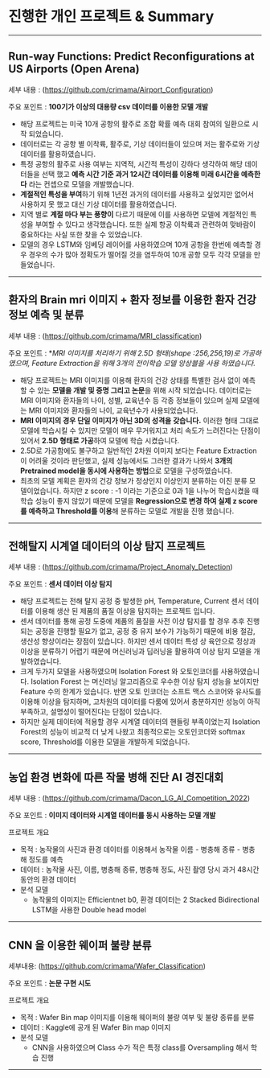 # 진행한 개인 프로젝트 & Summary 
---
## Run-way Functions: Predict Reconfigurations at US Airports (Open Arena)
세부 내용 : (https://github.com/crimama/Airport_Configuration)

주요 포인트 : **100기가 이상의 대용량 csv 데이터를 이용한 모델 개발** 
- 해당 프로젝트는 미국 10개 공항의 활주로 조합 확률 예측 대회 참여의 일환으로 시작 되었습니다. 
- 데이터로는 각 공항 별 이착륙, 활주로, 기상 데이터들이 있으며 저는 활주로와 기상 데이터를 활용하였습니다. 
- 특정 공항의 활주로 사용 여부는 지역적, 시간적 특성이 강하다 생각하여 해당 데이터들을 선택 했고 **예측 시간 기준 과거 12시간 데이터를 이용해 미래 6시간을 예측한다** 라는 컨셉으로 모델을 개발했습니다. 
- **계절적인 특성을 부여**하기 위해 1년전 과거의 데이터를 사용하고 싶었지만 없어서 사용하지 못 했고 대신 기상 데이터를 활용하였습니다. 
- 지역 별로 **계절 마다 부는 풍향이** 다르기 때문에 이를 사용하면 모델에 계절적인 특성을 부여할 수 있다고 생각했습니다. 또한 실제 항공 이착륙과 관련하여 맞바람이 중요하다는 사실 또한 찾을 수 있었습니다. 
- 모델의 경우 LSTM와 임베딩 레이어를 사용하였으며 10개 공항을 한번에 예측할 경우 경우의 수가 많아 정확도가 떨어질 것을 염두하여 10개 공항 모두 각각 모델을 만들었습니다. 


---
## 환자의 Brain mri 이미지 + 환자 정보를 이용한 환자 건강 정보 예측 및 분류 
세부 내용 : (https://github.com/crimama/MRI_classification)

주요 포인트 : **MRI 이미지를 처리하기 위해 2.5D 형태(shape :256,256,19)로 가공하였으며, Feature Extraction을 위해 3개의 전이학습 모델 앙상블을 사용 하였습니다.* 

- 해당 프로젝트는 MRI 이미지를 이용해 환자의 건강 상태를 특별한 검사 없이 예측할 수 있는 **모델을 개발 및 증명 그리고 논문**을 위해 시작 되었습니다. 데이터로는 MRI 이미지와 환자들의 나이, 성별, 교육년수 등 각종 정보들이 있으며 실제 모델에는 MRI 이미지와 환자들의 나이, 교육년수가 사용되었습니다. 
- **MRI 이미지의 경우 단일 이미지가 아닌 3D의 성격을 갖습니다.** 이러한 형태 그대로 모델에 학습시킬 수 있지만 모델이 매우 무거워지고 처리 속도가 느려진다는 단점이 있어서 **2.5D 형태로 가공**하여 모델에 학습 시켰습니다. 
- 2.5D로 가공함에도 불구하고 일반적인 2차원 이미지 보다는 Feature Extraction이 어려울 것이라 판단했고, 실제 성능에서도 그러한 결과가 나와서 **3개의 Pretrained model을 동시에 사용하는 방법**으로 모델을 구성하였습니다. 
- 최초의 모델 계획은 환자의 건강 정보가 정상인지 이상인지 분류하는 이진 분류 모델이었습니다. 하지만 z score : -1 이라는 기준으로 0과 1을 나누어 학습시켰을 때 학습 성능이 좋지 않았기 때문에 모델을 **Regression으로 변경 하여 실제 z score를 예측하고 Threshold를 이용**해 분류하는 모델로 개발을 진행 했습니다. 


---
## 전해탈지 시계열 데이터의 이상 탐지 프로젝트 
세부 내용 : (https://github.com/crimama/Project_Anomaly_Detection)

주요 포인트 : **센서 데이터 이상 탐지** 

- 해당 프로젝트는 전해 탈지 공정 중 발생한 pH, Temperature, Current 센서 데이터를 이용해 생산 된 제품의 품질 이상을 탐지하는 프로젝트 입니다. 
- 센서 데이터를 통해 공정 도중에 제품의 품질을 사전 이상 탐지를 할 경우 추후 진행되는 공정을 진행할 필요가 없고, 공정 중 유지 보수가 가능하기 때문에 비용 절감, 생산성 향상이라는 장점이 있습니다. 하지만 센서 데이터 특성 상 육안으로 정상과 이상을 분류하기 어렵기 때문에 머신러닝과 딥러닝을 활용하여 이상 탐지 모델을 개발하였습니다. 
- 크게 두가지 모델을 사용하였으며 Isolation Forest 와 오토인코더를 사용하였습니다. Isolation Forest 는 머신러닝 알고리즘으로 우수한 이상 탐지 성능을 보이지만 Feature 수의 한계가 있습니다. 반면 오토 인코더는 소프트 맥스 스코어와 유사도를 이용해 이상을 탐지하며, 고차원의 데이터를 다룸에 있어서 충분하지만 성능이 아직 부족하고, 설명성이 떨어진다는 단점이 있습니다. 
- 하지만 실제 데이터에 적용할 경우 시계열 데이터의 핸들링 부족이었는지 Isolation Forest의 성능이 비교적 더 낮게 나왔고 최종적으로는 오토인코더와 softmax score, Threshold를 이용한 모델을 개발하게 되었습니다. 
---
## 농업 환경 변화에 따른 작물 병해 진단 AI 경진대회 
세부 내용 : (https://github.com/crimama/Dacon_LG_AI_Competition_2022)

주요 포인트 : **이미지 데이터와 시계열 데이터를 동시 사용하는 모델 개발** 

프로젝트 개요  
  - 목적 : 농작물의 사진과 환경 데이터를 이용해서 농작물 이름 - 병충해 종류 - 병충해 정도를 예측
  - 데이터 : 농작물 사진, 이름, 병충해 종류, 병충해 정도, 사진 촬영 당시 과거 48시간 동안의 환경 데이터 
  - 분석 모델 
    - 농작물의 이미지는 Efficientnet b0, 환경 데이터는 2 Stacked Bidirectional LSTM을 사용한 Double head model 
 ---

## CNN 을 이용한 웨이퍼 불량 분류 
세부내용: (https://github.com/crimama/Wafer_Classification)

주요 포인트 : **논문 구현 시도** 

프로젝트 개요
  - 목적 : Wafer Bin map 이미지를 이용해 웨이퍼의 불량 여부 및 불량 종류를 분류 
  - 데이터 : Kaggle에 공개 된 Wafer Bin map 이미지 
  - 분석 모델 
    - CNN을 사용하였으며 Class 수가 적은 특정 class를 Oversampling 해서 학습 진행 
---


